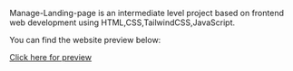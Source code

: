 Manage-Landing-page is an intermediate level project based on frontend web development using HTML,CSS,TailwindCSS,JavaScript.

You can find the website preview below: 

[Click here for preview](https://managelanding-lohith.netlify.app/)
